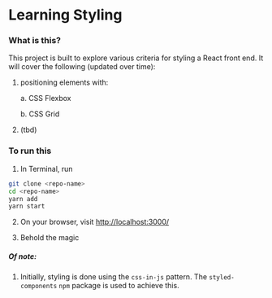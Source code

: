 # Learning Styling

### What is this?

This project is built to explore various criteria for styling a React front end.
It will cover the following (updated over time):

1. positioning elements with:

   a. CSS Flexbox

   b. CSS Grid

2. (tbd)

### To run this

1. In Terminal, run

```bash
git clone <repo-name>
cd <repo-name>
yarn add
yarn start
```

2. On your browser, visit [http://localhost:3000/](http://localhost:3000/)

3. Behold the magic

##### Of note:

1. Initially, styling is done using the `css-in-js` pattern. The `styled-components` `npm` package is used to achieve this.
